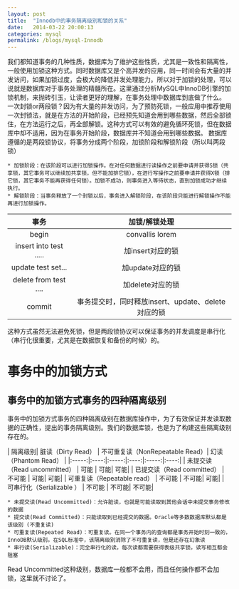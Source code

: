 ```yaml
---
layout: post
title:  "Innodb中的事务隔离级别和锁的关系"
date:   2014-03-22 20:00:13
categories: mysql
permalink: /blogs/mysql-Innodb
---
```


我们都知道事务的几种性质，数据库为了维护这些性质，尤其是一致性和隔离性，一般使用加锁这种方式。同时数据库又是个高并发的应用，同一时间会有大量的并发访问，如果加锁过度，会极大的降低并发处理能力。所以对于加锁的处理，可以说就是数据库对于事务处理的精髓所在。这里通过分析MySQL中InnoDB引擎的加锁机制，来抛砖引玉，让读者更好的理解，在事务处理中数据库到底做了什么。
一次封锁or两段锁？因为有大量的并发访问，为了预防死锁，一般应用中推荐使用一次封锁法，就是在方法的开始阶段，已经预先知道会用到哪些数据，然后全部锁住，在方法运行之后，再全部解锁。这种方式可以有效的避免循环死锁，但在数据库中却不适用，因为在事务开始阶段，数据库并不知道会用到哪些数据。
数据库遵循的是两段锁协议，将事务分成两个阶段，加锁阶段和解锁阶段（所以叫两段锁）

	* 加锁阶段：在该阶段可以进行加锁操作。在对任何数据进行读操作之前要申请并获得S锁（共享锁，其它事务可以继续加共享锁，但不能加排它锁），在进行写操作之前要申请并获得X锁（排它锁，其它事务不能再获得任何锁）。加锁不成功，则事务进入等待状态，直到加锁成功才继续执行。
	* 解锁阶段：当事务释放了一个封锁以后，事务进入解锁阶段，在该阶段只能进行解锁操作不能再进行加锁操作。

| 事务| 加锁/解锁处理 |
|:-----:|:----:|
| begin | convallis lorem | 
| insert into test ..... | 加insert对应的锁| 
| update test set... | 加update对应的锁 |
| delete from test ....| 加delete对应的锁|
| commit| 事务提交时，同时释放insert、update、delete对应的锁|

这种方式虽然无法避免死锁，但是两段锁协议可以保证事务的并发调度是串行化（串行化很重要，尤其是在数据恢复和备份的时候）的。
# 事务中的加锁方式
## 事务中的加锁方式事务的四种隔离级别
事务中的加锁方式事务的四种隔离级别在数据库操作中，为了有效保证并发读取数据的正确性，提出的事务隔离级别。我们的数据库锁，也是为了构建这些隔离级别存在的。

| 隔离级别| 脏读（Dirty Read） | 不可重复读（NonRepeatable Read）| 幻读（Phantom Read） |
|:-----:|:----:|:-----:|:----:|:-----:|:----:|
| 未提交读（Read uncommitted） | 可能 | 可能| 可能|
| 已提交读（Read committed） | 不可能 | 可能| 可能|
| 可重复读（Repeatable read） | 不可能 | 不可能| 可能|
| 可串行化（Serializable ） | 不可能 | 不可能| 不可能|

	* 未提交读(Read Uncommitted)：允许脏读，也就是可能读取到其他会话中未提交事务修改的数据
	* 提交读(Read Committed)：只能读取到已经提交的数据。Oracle等多数数据库默认都是该级别 (不重复读)
	* 可重复读(Repeated Read)：可重复读。在同一个事务内的查询都是事务开始时刻一致的，InnoDB默认级别。在SQL标准中，该隔离级别消除了不可重复读，但是还存在幻象读
	* 串行读(Serializable)：完全串行化的读，每次读都需要获得表级共享锁，读写相互都会阻塞

Read Uncommitted这种级别，数据库一般都不会用，而且任何操作都不会加锁，这里就不讨论了。














